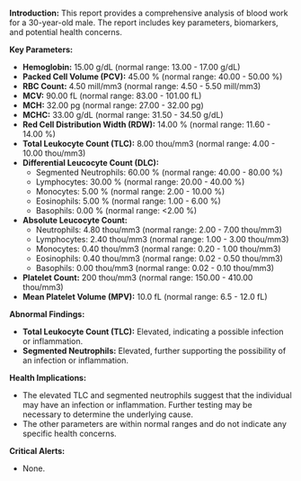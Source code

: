 **Introduction:**
This report provides a comprehensive analysis of blood work for a 30-year-old male. The report includes key parameters, biomarkers, and potential health concerns.

**Key Parameters:**

* **Hemoglobin:** 15.00 g/dL (normal range: 13.00 - 17.00 g/dL)
* **Packed Cell Volume (PCV):** 45.00 % (normal range: 40.00 - 50.00 %)
* **RBC Count:** 4.50 mill/mm3 (normal range: 4.50 - 5.50 mill/mm3)
* **MCV:** 90.00 fL (normal range: 83.00 - 101.00 fL)
* **MCH:** 32.00 pg (normal range: 27.00 - 32.00 pg)
* **MCHC:** 33.00 g/dL (normal range: 31.50 - 34.50 g/dL)
* **Red Cell Distribution Width (RDW):** 14.00 % (normal range: 11.60 - 14.00 %)
* **Total Leukocyte Count (TLC):** 8.00 thou/mm3 (normal range: 4.00 - 10.00 thou/mm3)
* **Differential Leucocyte Count (DLC):**
    * Segmented Neutrophils: 60.00 % (normal range: 40.00 - 80.00 %)
    * Lymphocytes: 30.00 % (normal range: 20.00 - 40.00 %)
    * Monocytes: 5.00 % (normal range: 2.00 - 10.00 %)
    * Eosinophils: 5.00 % (normal range: 1.00 - 6.00 %)
    * Basophils: 0.00 % (normal range: <2.00 %)
* **Absolute Leucocyte Count:**
    * Neutrophils: 4.80 thou/mm3 (normal range: 2.00 - 7.00 thou/mm3)
    * Lymphocytes: 2.40 thou/mm3 (normal range: 1.00 - 3.00 thou/mm3)
    * Monocytes: 0.40 thou/mm3 (normal range: 0.20 - 1.00 thou/mm3)
    * Eosinophils: 0.40 thou/mm3 (normal range: 0.02 - 0.50 thou/mm3)
    * Basophils: 0.00 thou/mm3 (normal range: 0.02 - 0.10 thou/mm3)
* **Platelet Count:** 200 thou/mm3 (normal range: 150.00 - 410.00 thou/mm3)
* **Mean Platelet Volume (MPV):** 10.0 fL (normal range: 6.5 - 12.0 fL)

**Abnormal Findings:**

* **Total Leukocyte Count (TLC):** Elevated, indicating a possible infection or inflammation.
* **Segmented Neutrophils:** Elevated, further supporting the possibility of an infection or inflammation.

**Health Implications:**

* The elevated TLC and segmented neutrophils suggest that the individual may have an infection or inflammation. Further testing may be necessary to determine the underlying cause.
* The other parameters are within normal ranges and do not indicate any specific health concerns.

**Critical Alerts:**

* None.